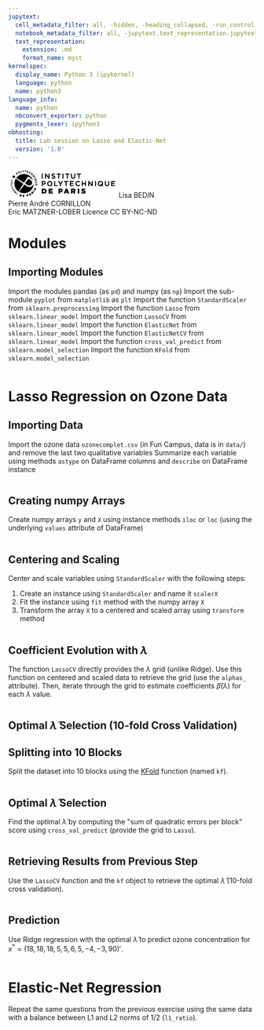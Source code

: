 ```yaml
---
jupytext:
  cell_metadata_filter: all, -hidden, -heading_collapsed, -run_control, -trusted
  notebook_metadata_filter: all, -jupytext.text_representation.jupytext_version, -jupytext.text_representation.format_version, -language_info.version, -language_info.codemirror_mode.version, -language_info.codemirror_mode, -language_info.file_extension, -language_info.mimetype, -toc
  text_representation:
    extension: .md
    format_name: myst
kernelspec:
  display_name: Python 3 (ipykernel)
  language: python
  name: python3
language_info:
  name: python
  nbconvert_exporter: python
  pygments_lexer: ipython3
nbhosting:
  title: Lab session on Lasso and Elastic-Net
  version: '1.0'
---
```


<div class="licence">
<span><img src="media/logo_IPParis.png" /></span>
<span>Lisa BEDIN<br />Pierre André CORNILLON<br />Eric MATZNER-LOBER</span>
<span>Licence CC BY-NC-ND</span>
</div>

# Modules


## Importing Modules

Import the modules pandas (as `pd`) and numpy (as `np`) Import the sub-module `pyplot` from `matplotlib` as `plt` Import the function `StandardScaler` from `sklearn.preprocessing` Import the function `Lasso` from `sklearn.linear_model` Import the function `LassoCV` from `sklearn.linear_model` Import the function `ElasticNet` from `sklearn.linear_model` Import the function `ElasticNetCV` from `sklearn.linear_model` Import the function `cross_val_predict` from `sklearn.model_selection` Import the function `KFold` from `sklearn.model_selection`

```{code-cell} python

```


# Lasso Regression on Ozone Data


## Importing Data

Import the ozone data `ozonecomplet.csv` (in Fun Campus, data is in `data/`) and remove the last two qualitative variables Summarize each variable using methods `astype` on DataFrame columns and `describe` on DataFrame instance

```{code-cell} python

```


## Creating numpy Arrays

Create numpy arrays `y` and `X` using instance methods `iloc` or `loc` (using the underlying `values` attribute of DataFrame)

```{code-cell} python

```


## Centering and Scaling

Center and scale variables using `StandardScaler` with the following steps:

1.  Create an instance using `StandardScaler` and name it `scalerX`
2.  Fit the instance using `fit` method with the numpy array `X`
3.  Transform the array `X` to a centered and scaled array using `transform` method

```{code-cell} python

```


## Coefficient Evolution with $\lambda$

The function `LassoCV` directly provides the $\lambda$ grid (unlike Ridge). Use this function on centered and scaled data to retrieve the grid (use the `alphas_` attribute). Then, iterate through the grid to estimate coefficients $\hat\beta(\lambda)$ for each $\lambda$ value.

```{code-cell} python

```


## Optimal $\hat\lambda$ Selection (10-fold Cross Validation)


## Splitting into 10 Blocks

Split the dataset into 10 blocks using the [KFold](https://scikit-learn.org/stable/modules/generated/sklearn.model_selection.KFold.html#sklearn.model_selection.KFold) function (named `kf`).

```{code-cell} python

```


## Optimal $\hat\lambda$ Selection

Find the optimal $\hat\lambda$ by computing the "sum of quadratic errors per block" score using `cross_val_predict` (provide the grid to `Lasso`).

```{code-cell} python

```


## Retrieving Results from Previous Step

Use the `LassoCV` function and the `kf` object to retrieve the optimal $\hat\lambda$ (10-fold cross validation).

```{code-cell} python

```


## Prediction

Use Ridge regression with the optimal $\hat\lambda$ to predict ozone concentration for $x^*=(18, 18, 18, 5, 5, 6, 5, -4, -3, 90)'$.

```{code-cell} python

```


# Elastic-Net Regression

Repeat the same questions from the previous exercise using the same data with a balance between L1 and L2 norms of 1/2 (`l1_ratio`).

```{code-cell} python

```